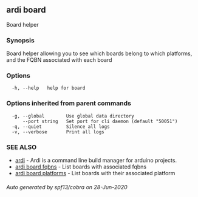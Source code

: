 ## ardi board

Board helper

### Synopsis


Board helper allowing you to see which boards belong to which platforms, and the FQBN associated with each board

### Options

```
  -h, --help   help for board
```

### Options inherited from parent commands

```
  -g, --global        Use global data directory
      --port string   Set port for cli daemon (default "50051")
  -q, --quiet         Silence all logs
  -v, --verbose       Print all logs
```

### SEE ALSO

* [ardi](ardi.md)	 - Ardi is a command line build manager for arduino projects.
* [ardi board fqbns](ardi_board_fqbns.md)	 - List boards with associated fqbns
* [ardi board platforms](ardi_board_platforms.md)	 - List boards with their associated platform

###### Auto generated by spf13/cobra on 28-Jun-2020
